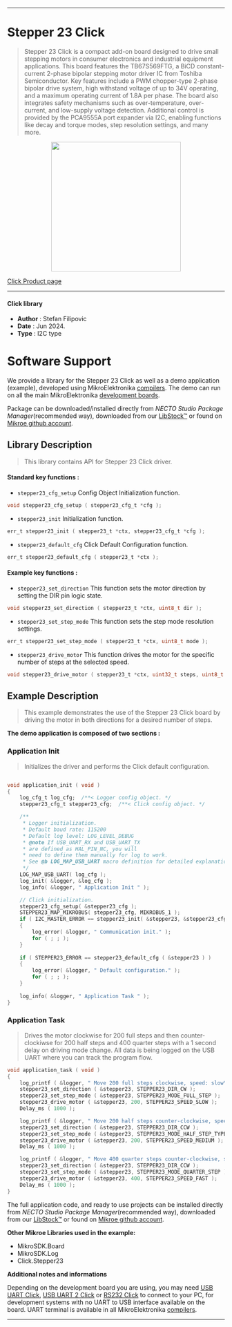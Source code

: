 
---
# Stepper 23 Click

> Stepper 23 Click is a compact add-on board designed to drive small stepping motors in consumer electronics and industrial equipment applications. This board features the TB67S569FTG, a BiCD constant-current 2-phase bipolar stepping motor driver IC from Toshiba Semiconductor. Key features include a PWM chopper-type 2-phase bipolar drive system, high withstand voltage of up to 34V operating, and a maximum operating current of 1.8A per phase. The board also integrates safety mechanisms such as over-temperature, over-current, and low-supply voltage detection. Additional control is provided by the PCA9555A port expander via I2C, enabling functions like decay and torque modes, step resolution settings, and many more.

<p align="center">
  <img src="https://download.mikroe.com/images/click_for_ide/stepper23_click.png" height=300px>
</p>

[Click Product page](https://www.mikroe.com/stepper-23-click)

---


#### Click library

- **Author**        : Stefan Filipovic
- **Date**          : Jun 2024.
- **Type**          : I2C type


# Software Support

We provide a library for the Stepper 23 Click
as well as a demo application (example), developed using MikroElektronika
[compilers](https://www.mikroe.com/necto-studio).
The demo can run on all the main MikroElektronika [development boards](https://www.mikroe.com/development-boards).

Package can be downloaded/installed directly from *NECTO Studio Package Manager*(recommended way), downloaded from our [LibStock&trade;](https://libstock.mikroe.com) or found on [Mikroe github account](https://github.com/MikroElektronika/mikrosdk_click_v2/tree/master/clicks).

## Library Description

> This library contains API for Stepper 23 Click driver.

#### Standard key functions :

- `stepper23_cfg_setup` Config Object Initialization function.
```c
void stepper23_cfg_setup ( stepper23_cfg_t *cfg );
```

- `stepper23_init` Initialization function.
```c
err_t stepper23_init ( stepper23_t *ctx, stepper23_cfg_t *cfg );
```

- `stepper23_default_cfg` Click Default Configuration function.
```c
err_t stepper23_default_cfg ( stepper23_t *ctx );
```

#### Example key functions :

- `stepper23_set_direction` This function sets the motor direction by setting the DIR pin logic state.
```c
void stepper23_set_direction ( stepper23_t *ctx, uint8_t dir );
```

- `stepper23_set_step_mode` This function sets the step mode resolution settings.
```c
err_t stepper23_set_step_mode ( stepper23_t *ctx, uint8_t mode );
```

- `stepper23_drive_motor` This function drives the motor for the specific number of steps at the selected speed.
```c
void stepper23_drive_motor ( stepper23_t *ctx, uint32_t steps, uint8_t speed );
```

## Example Description

> This example demonstrates the use of the Stepper 23 Click board by driving the motor in both directions for a desired number of steps.

**The demo application is composed of two sections :**

### Application Init

> Initializes the driver and performs the Click default configuration.

```c

void application_init ( void )
{
    log_cfg_t log_cfg;  /**< Logger config object. */
    stepper23_cfg_t stepper23_cfg;  /**< Click config object. */

    /** 
     * Logger initialization.
     * Default baud rate: 115200
     * Default log level: LOG_LEVEL_DEBUG
     * @note If USB_UART_RX and USB_UART_TX 
     * are defined as HAL_PIN_NC, you will 
     * need to define them manually for log to work. 
     * See @b LOG_MAP_USB_UART macro definition for detailed explanation.
     */
    LOG_MAP_USB_UART( log_cfg );
    log_init( &logger, &log_cfg );
    log_info( &logger, " Application Init " );

    // Click initialization.
    stepper23_cfg_setup( &stepper23_cfg );
    STEPPER23_MAP_MIKROBUS( stepper23_cfg, MIKROBUS_1 );
    if ( I2C_MASTER_ERROR == stepper23_init( &stepper23, &stepper23_cfg ) ) 
    {
        log_error( &logger, " Communication init." );
        for ( ; ; );
    }
    
    if ( STEPPER23_ERROR == stepper23_default_cfg ( &stepper23 ) )
    {
        log_error( &logger, " Default configuration." );
        for ( ; ; );
    }
    
    log_info( &logger, " Application Task " );
}

```

### Application Task

> Drives the motor clockwise for 200 full steps and then counter-clockiwse for 200 half
steps and 400 quarter steps with a 1 second delay on driving mode change. All data is
being logged on the USB UART where you can track the program flow.

```c
void application_task ( void )
{
    log_printf ( &logger, " Move 200 full steps clockwise, speed: slow\r\n\n" );
    stepper23_set_direction ( &stepper23, STEPPER23_DIR_CW );
    stepper23_set_step_mode ( &stepper23, STEPPER23_MODE_FULL_STEP );
    stepper23_drive_motor ( &stepper23, 200, STEPPER23_SPEED_SLOW );
    Delay_ms ( 1000 );

    log_printf ( &logger, " Move 200 half steps counter-clockwise, speed: medium\r\n\n" );
    stepper23_set_direction ( &stepper23, STEPPER23_DIR_CCW );
    stepper23_set_step_mode ( &stepper23, STEPPER23_MODE_HALF_STEP_TYPE_A );
    stepper23_drive_motor ( &stepper23, 200, STEPPER23_SPEED_MEDIUM );
    Delay_ms ( 1000 );

    log_printf ( &logger, " Move 400 quarter steps counter-clockwise, speed: fast\r\n\n" );
    stepper23_set_direction ( &stepper23, STEPPER23_DIR_CCW );
    stepper23_set_step_mode ( &stepper23, STEPPER23_MODE_QUARTER_STEP );
    stepper23_drive_motor ( &stepper23, 400, STEPPER23_SPEED_FAST );
    Delay_ms ( 1000 );
}
```

The full application code, and ready to use projects can be installed directly from *NECTO Studio Package Manager*(recommended way), downloaded from our [LibStock&trade;](https://libstock.mikroe.com) or found on [Mikroe github account](https://github.com/MikroElektronika/mikrosdk_click_v2/tree/master/clicks).

**Other Mikroe Libraries used in the example:**

- MikroSDK.Board
- MikroSDK.Log
- Click.Stepper23

**Additional notes and informations**

Depending on the development board you are using, you may need
[USB UART Click](https://www.mikroe.com/usb-uart-click),
[USB UART 2 Click](https://www.mikroe.com/usb-uart-2-click) or
[RS232 Click](https://www.mikroe.com/rs232-click) to connect to your PC, for
development systems with no UART to USB interface available on the board. UART
terminal is available in all MikroElektronika
[compilers](https://shop.mikroe.com/compilers).

---
